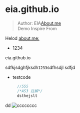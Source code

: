 eia.github.io
=============
> Author: EIA[About.me](http:about.me/eia) <br/>
> Demo Inspire From

Helod
[about.me:](http://about.me/eia)

* 1234

eia.github.io

sdfkjsdghfjksdh`1233`sdfhsdjl
sdfjd

* testcode


    ```ActionScript
      //555
	  /*AS3 註解*/
      dsthejslt
    ```
dd
![cccccccc](http://i.creativecommons.org/l/by/3.0/88x31.png)
